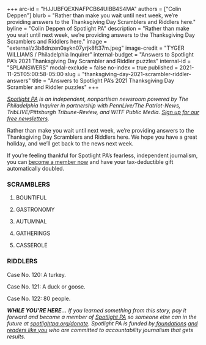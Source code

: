 +++
arc-id = "HJJUBFQEXNAFPCB64UIBB4S4MA"
authors = ["Colin Deppen"]
blurb = "Rather than make you wait until next week, we’re providing answers to the Thanksgiving Day Scramblers and Riddlers here."
byline = "Colin Deppen of Spotlight PA"
description = "Rather than make you wait until next week, we’re providing answers to the Thanksgiving Day Scramblers and Riddlers here."
image = "external/z3b8dnzen0aykn07yrjk8ft37m.jpeg"
image-credit = "TYGER WILLIAMS / Philadelphia Inquirer"
internal-budget = "Answers to Spotlight PA’s 2021 Thanksgiving Day Scrambler and Riddler puzzles"
internal-id = "SPLANSWERS"
modal-exclude = false
no-index = true
published = 2021-11-25T05:00:58-05:00
slug = "thanksgiving-day-2021-scrambler-riddler-answers"
title = "Answers to Spotlight PA’s 2021 Thanksgiving Day Scrambler and Riddler puzzles"
+++

<a href="https://www.spotlightpa.org/"><i>Spotlight PA</i></a><i> is an independent, nonpartisan newsroom powered by The Philadelphia Inquirer in partnership with PennLive/The Patriot-News, TribLIVE/Pittsburgh Tribune-Review, and WITF Public Media. </i><a href="https://www.spotlightpa.org/newsletters"><i>Sign up for our free newsletters</i></a><i>.</i>

Rather than make you wait until next week, we’re providing answers to the Thanksgiving Day Scramblers and Riddlers here. We hope you have a great holiday, and we’ll get back to the news next week. 

If you’re feeling thankful for Spotlight PA’s fearless, independent journalism, you can <a href="/donate?campaign=701Dn000000YgojIAC&utm_source=www.spotlightpa.org&utm_medium=home%20&utm_campaign=header:banner">become a member now</a> and have your tax-deductible gift automatically doubled.

### SCRAMBLERS

1. BOUNTIFUL

2. GASTRONOMY

3. AUTUMNAL

4. GATHERINGS

5. CASSEROLE

### RIDDLERS

Case No. 120: A turkey.

Case No. 121: A duck or goose.

Case No. 122: 80 people.

<i><b>WHILE YOU’RE HERE...</b></i><i> If you learned something from this story, pay it forward and become a member of </i><a href="https://www.spotlightpa.org/"><i>Spotlight PA</i></a><i> so someone else can in the future at </i><a href="https://www.spotlightpa.org/donate"><i>spotlightpa.org/donate</i></a><i>. Spotlight PA is funded by</i><a href="https://www.spotlightpa.org/support"><i> foundations</i></a><i> </i><a href="https://www.spotlightpa.org/support"><i>and readers like you</i></a><i> who are committed to accountability journalism that gets results.</i>
